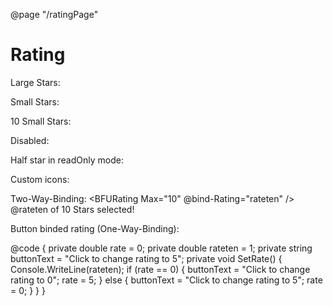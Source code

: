 ﻿@page "/ratingPage"

<h1>Rating</h1>

<BFULabel>Large Stars:</BFULabel>
<BFURating Size="RatingSize.Large" />

<BFULabel>Small Stars:</BFULabel>
<BFURating Rating="3" />

<BFULabel>10 Small Stars:</BFULabel>
<BFURating Max="10" />

<BFULabel>Disabled:</BFULabel>
<BFURating Disabled="true" />

<BFULabel>Half star in readOnly mode:</BFULabel>
<BFURating ReadOnly="true" Rating="2.5" />

<BFULabel>Custom icons:</BFULabel>
<BFURating Rating="2.5" IconName="StarburstSolid" UnselectedIcon="Starburst" />

<BFULabel>Two-Way-Binding:</BFULabel>
<BFURating Max="10" @bind-Rating="rateten" />
@rateten of 10 Stars selected!

<BFULabel>Button binded rating (One-Way-Binding):</BFULabel>
<BFURating AllowZeroStars="true" Rating="rate" ReadOnly="true" />
<BFUPrimaryButton OnClick="SetRate" Text="@buttonText" />

@code
{
    private double rate = 0;
    private double rateten = 1;
    private string buttonText = "Click to change rating to 5";
    private void SetRate()
    {
        Console.WriteLine(rateten);
        if (rate == 0)
        {
            buttonText = "Click to change rating to 0";
            rate = 5;
        }
        else
        {
            buttonText = "Click to change rating to 5";
            rate = 0;
        }
    }
}


